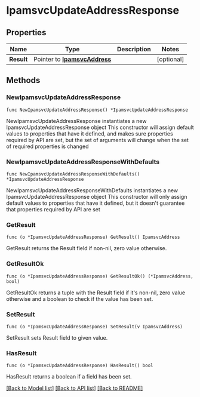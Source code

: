 # IpamsvcUpdateAddressResponse

## Properties

Name | Type | Description | Notes
------------ | ------------- | ------------- | -------------
**Result** | Pointer to [**IpamsvcAddress**](IpamsvcAddress.md) |  | [optional] 

## Methods

### NewIpamsvcUpdateAddressResponse

`func NewIpamsvcUpdateAddressResponse() *IpamsvcUpdateAddressResponse`

NewIpamsvcUpdateAddressResponse instantiates a new IpamsvcUpdateAddressResponse object
This constructor will assign default values to properties that have it defined,
and makes sure properties required by API are set, but the set of arguments
will change when the set of required properties is changed

### NewIpamsvcUpdateAddressResponseWithDefaults

`func NewIpamsvcUpdateAddressResponseWithDefaults() *IpamsvcUpdateAddressResponse`

NewIpamsvcUpdateAddressResponseWithDefaults instantiates a new IpamsvcUpdateAddressResponse object
This constructor will only assign default values to properties that have it defined,
but it doesn't guarantee that properties required by API are set

### GetResult

`func (o *IpamsvcUpdateAddressResponse) GetResult() IpamsvcAddress`

GetResult returns the Result field if non-nil, zero value otherwise.

### GetResultOk

`func (o *IpamsvcUpdateAddressResponse) GetResultOk() (*IpamsvcAddress, bool)`

GetResultOk returns a tuple with the Result field if it's non-nil, zero value otherwise
and a boolean to check if the value has been set.

### SetResult

`func (o *IpamsvcUpdateAddressResponse) SetResult(v IpamsvcAddress)`

SetResult sets Result field to given value.

### HasResult

`func (o *IpamsvcUpdateAddressResponse) HasResult() bool`

HasResult returns a boolean if a field has been set.


[[Back to Model list]](../README.md#documentation-for-models) [[Back to API list]](../README.md#documentation-for-api-endpoints) [[Back to README]](../README.md)


